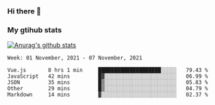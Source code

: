 ### Hi there 👋

### My gtihub stats

[![Anurag's github stats](https://github-readme-stats.vercel.app/api?username=gaozhidong)](https://github.com/gaozhidong/github-readme-stats)

<!--START_SECTION:waka-->
```text
Week: 01 November, 2021 - 07 November, 2021

Vue.js       8 hrs 1 min     ████████████████████░░░░░   79.43 % 
JavaScript   42 mins         █▓░░░░░░░░░░░░░░░░░░░░░░░   06.99 % 
JSON         35 mins         █▒░░░░░░░░░░░░░░░░░░░░░░░   05.83 % 
Other        29 mins         █▒░░░░░░░░░░░░░░░░░░░░░░░   04.79 % 
Markdown     14 mins         ▓░░░░░░░░░░░░░░░░░░░░░░░░   02.37 % 
```
<!--END_SECTION:waka-->